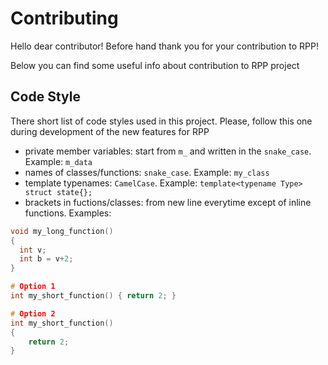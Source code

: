 # Contributing

Hello dear contributor! Before hand thank you for your contribution to RPP! 

Below you can find some useful info about contribution to RPP project



## Code Style
There short list of code styles used in this project. Please, follow this one during development of the new features for RPP

- private member variables: start from `m_` and written in the `snake_case`. Example: `m_data`
- names of classes/functions: `snake_case`. Example: `my_class`
- template typenames: `CamelCase`. Example: `template<typename Type> struct state{};`
- brackets in fuctions/classes: from new line everytime except of inline functions. Examples:


```cpp
void my_long_function()
{
  int v;
  int b = v+2;
}

# Option 1
int my_short_function() { return 2; }

# Option 2
int my_short_function() 
{
    return 2;
}

```
